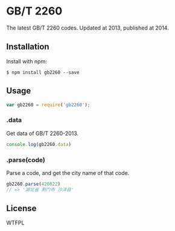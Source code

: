 # GB/T 2260

The latest GB/T 2260 codes. Updated at 2013, published at 2014.

## Installation

Install with npm:

    $ npm install gb2260 --save

## Usage

```js
var gb2260 = require('gb2260');
```

### .data

Get data of GB/T 2260-2013.

```js
console.log(gb2260.data)
```

### .parse(code)

Parse a code, and get the city name of that code.

```js
gb2260.parse(420822)
// => '湖北省 荆门市 沙洋县'
```

## License

WTFPL
